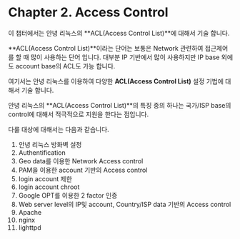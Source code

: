 # Chapter 2. Access Control

이 챕터에서는 안녕 리눅스의 **ACL(Access Control List)**에 대해서 기술 합니다.

**ACL(Access Control List)**이라는 단어는 보통은 Network 관련하여 접근제어를 할 때 많이 사용하는 단어 입니다. 대부분 IP 기반에서 많이 사용하지만 IP base 외에도 account base의 ACL도 가능 합니다.

여기서는 안녕 리눅스를 이용하여 다양한 **ACL(Access Control List)** 설정 기법에 대해서 기술 합니다.

안녕 리눅스의 **ACL(Access Control List)**의 특징 중의 하나는 국가/ISP base의 control에 대해서 적극적으로 지원을 한다는 점입니다.

다룰 대상에 대해서는 다음과 같습니다.

1. 안녕 리눅스 방화벽 설정
2. Authentification
2. Geo data를 이용한 Network Access control
3. PAM을 이용한 account 기반의 Access control
  1. login account 제한
  2. login account chroot
  3. Google OPT를 이용한 2 factor 인증
4. Web server level의 IP및 account, Country/ISP data 기반의 Access control
  1. Apache
  2. nginx
  3. lighttpd
